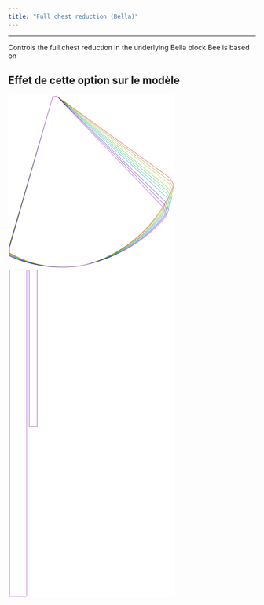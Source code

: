```yaml
---
title: "Full chest reduction (Bella)"
---
```


***

Controls the full chest reduction in the underlying Bella block Bee is based on

## Effet de cette option sur le modèle

![This image shows the effect of this option by superimposing several variants that have a different value for this option](bee_fullchesteasereduction_sample.svg "Effet de cette option sur le modèle")

